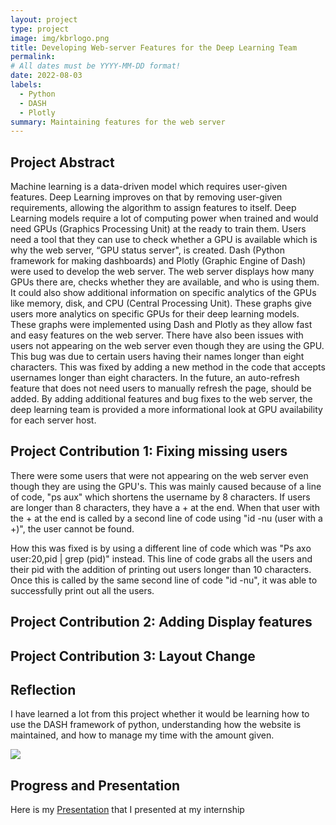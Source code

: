 ```yaml
---
layout: project
type: project
image: img/kbrlogo.png
title: Developing Web-server Features for the Deep Learning Team 
permalink: 
# All dates must be YYYY-MM-DD format!
date: 2022-08-03
labels:
  - Python
  - DASH
  - Plotly
summary: Maintaining features for the web server
---
```


## Project Abstract

Machine learning is a data-driven model which requires user-given features. Deep Learning improves on that by removing user-given requirements, allowing the algorithm to assign features to itself.  Deep Learning models require a lot of computing power when trained and would need GPUs (Graphics Processing Unit) at the ready to train them. Users need a tool that they can use to check whether a GPU is available which is why the web server, “GPU status server", is created. Dash (Python framework for making dashboards) and Plotly (Graphic Engine of Dash) were used to develop the web server. The web server displays how many GPUs there are, checks whether they are available, and who is using them. It could also show additional information on specific analytics of the GPUs like memory, disk, and CPU (Central Processing Unit). These graphs give users more analytics on specific GPUs for their deep learning models. These graphs were implemented using Dash and Plotly as they allow fast and easy features on the web server. There have also been issues with users not appearing on the web server even though they are using the GPU. This bug was due to certain users having their names longer than eight characters. This was fixed by adding a new method in the code that accepts usernames longer than eight characters. In the future, an auto-refresh feature that does not need users to manually refresh the page, should be added. By adding additional features and bug fixes to the web server, the deep learning team is provided a more informational look at GPU availability for each server host. 

## Project Contribution 1: Fixing missing users

There were some users that were not appearing on the web server even though they are using the GPU's. This was mainly caused because of a line of code, "ps aux" which shortens the username by 8 characters. If users are longer than 8 characters, they have a + at the end. When that user with the + at the end is called by a second line of code using "id -nu (user with a +)", the user cannot be found.

How this was fixed is by using a different line of code which was "Ps axo user:20,pid | grep (pid)" instead. This line of code grabs all the users and their pid with the addition of printing out users longer than 10 characters. Once this is called by the same second line of code "id -nu", it was able to successfully print out all the users.

## Project Contribution 2: Adding Display features



## Project Contribution 3: Layout Change





## Reflection

I have learned a lot from this project whether it would be learning how to use the DASH framework of python, understanding how the website is maintained, and how to manage my time with the amount given.

<img class="gif image" src="https://github.com/bennytrieu/bennytrieu.github.io/blob/main/img/gpustatuscluster.gif">

## Progress and Presentation

Here is my [Presentation](https://docs.google.com/presentation/d/1yPRs8vxF040HdUPke632nkWaMuBigXCOH5ZVoUWNmzE/edit?usp=sharing) that I presented at my internship
